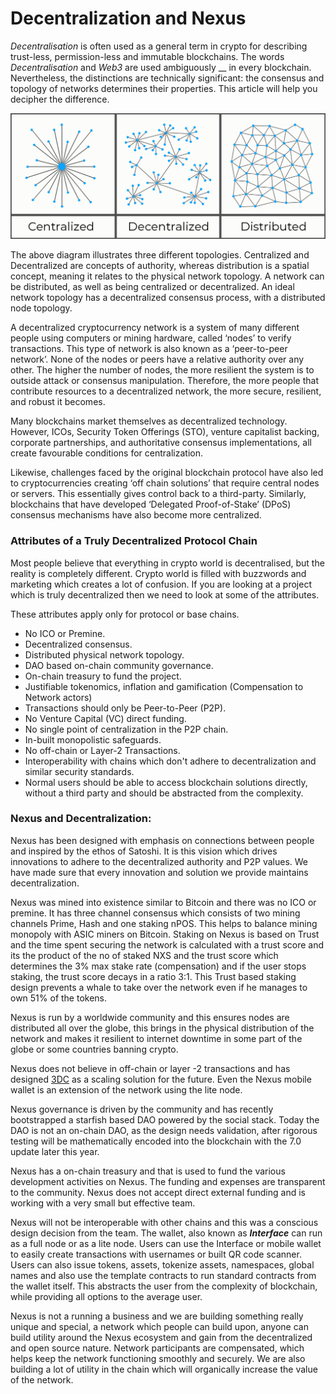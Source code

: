 # Decentralization and Nexus

_Decentralisation_ is often used as a general term in crypto for describing trust-less, permission-less and immutable blockchains. The words _Decentralisation_ and _Web3_ are used ambiguously __ in every blockchain. Nevertheless, the distinctions are technically significant: the consensus and topology of networks determines their properties. This article will help you decipher the difference.&#x20;

![](../../.gitbook/assets/CDD.png)

The above diagram illustrates three different topologies. Centralized and Decentralized are concepts of authority, whereas distribution is a spatial concept, meaning it relates to the physical network topology. A network can be distributed, as well as being centralized or decentralized. An ideal network topology has a decentralized consensus process, with a distributed node topology.

A decentralized cryptocurrency network is a system of many different people using computers or mining hardware, called ‘nodes’ to verify transactions. This type of network is also known as a ‘peer-to-peer network’. None of the nodes or peers have a relative authority over any other. The higher the number of nodes, the more resilient the system is to outside attack or consensus manipulation. Therefore, the more people that contribute resources to a decentralized network, the more secure, resilient, and robust it becomes.

Many blockchains market themselves as decentralized technology. However, ICOs, Security Token Offerings (STO), venture capitalist backing, corporate partnerships, and authoritative consensus implementations, all create favourable conditions for centralization.

Likewise, challenges faced by the original blockchain protocol have also led to cryptocurrencies creating ‘off chain solutions’ that require central nodes or servers. This essentially gives control back to a third-party. Similarly, blockchains that have developed ‘Delegated Proof-of-Stake’ (DPoS) consensus mechanisms have also become more centralized.

### Attributes of a Truly Decentralized Protocol Chain

Most people believe that everything in crypto world is decentralised, but the reality is completely different. Crypto world is filled with buzzwords and marketing which creates a lot of confusion. If you are looking at a project which is truly decentralized then we need to look at some of the attributes.&#x20;

These attributes apply only for protocol or base chains.

* No ICO or Premine.
* Decentralized consensus.
* Distributed physical network topology.
* DAO based on-chain community governance.
* On-chain treasury to fund the project.
* Justifiable tokenomics, inflation and gamification (Compensation to Network actors)
* Transactions should only be Peer-to-Peer (P2P).&#x20;
* No Venture Capital (VC) direct funding.
* No single point of centralization in the P2P chain.
* In-built monopolistic safeguards.
* No off-chain or Layer-2 Transactions.
* Interoperability with chains which don't adhere to decentralization and similar security standards.
* Normal users should be able to access blockchain solutions directly, without a third party and should be abstracted from the complexity.

### Nexus and Decentralization:

Nexus has been designed with emphasis on connections between people and inspired by the ethos of Satoshi. It is this vision which drives innovations to adhere to the decentralized authority and P2P values. We have made sure that every innovation and solution we provide maintains  decentralization.&#x20;

Nexus was mined into existence similar to Bitcoin and there was no ICO or premine. It has three channel consensus which consists of two mining channels Prime, Hash and one staking nPOS. This helps to balance mining monopoly with ASIC miners on Bitcoin. Staking on Nexus is based on Trust and the time spent securing the network is calculated with a trust score and its the product of the no of staked NXS and the trust score which determines the 3% max stake rate (compensation) and  if the user stops staking, the trust score decays in a ratio 3:1. This Trust based staking design prevents a whale to take over the network even if he manages to own 51% of the tokens.

Nexus is run by a worldwide community and this ensures nodes are distributed all over the globe, this brings in the physical distribution of the network and makes it resilient to internet downtime in some part of the globe or some countries banning crypto.&#x20;

Nexus does not believe in off-chain or layer -2 transactions and has designed [3DC](../../technology/nexus-innovations/3-dimensional-chain-future/) as a scaling solution for the future. Even the Nexus mobile wallet is an extension of the network using the lite node.&#x20;

Nexus governance is driven by the community and has recently bootstrapped a starfish based DAO powered by the social stack. Today the DAO is not an on-chain DAO, as the design needs validation, after rigorous testing will be mathematically encoded into the blockchain with the 7.0 update later this year.&#x20;

Nexus has a on-chain treasury and that is used to fund the various development activities on Nexus. The funding and expenses are transparent to the community. Nexus does not accept direct external funding and is working with a very small but effective team.

Nexus will not be interoperable with other chains and this was a conscious design decision from the team. The wallet, also known as _**Interface**_ can run as a full node or as a lite node. Users can use the Interface or mobile wallet to easily create transactions with usernames or built QR code scanner. Users can also issue tokens, assets, tokenize assets, namespaces, global names and also use the template contracts to run standard contracts from the wallet itself. This abstracts the user from the complexity of blockchain, while providing all options to the average user.&#x20;

Nexus is not a running a business and we are building something really unique and special, a network which people can build upon, anyone can build utility around the Nexus ecosystem and gain from the decentralized and open source nature. Network participants are compensated, which helps keep the network functioning smoothly and securely. We are also building a lot of utility in the chain which will organically increase the value of the network.&#x20;

